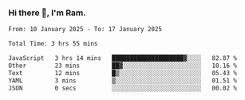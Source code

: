 ### Hi there 👋, I'm Ram.

<!--START_SECTION:waka-->

```txt
From: 10 January 2025 - To: 17 January 2025

Total Time: 3 hrs 55 mins

JavaScript   3 hrs 14 mins   ████████████████████▓░░░░   82.87 %
Other        23 mins         ██▓░░░░░░░░░░░░░░░░░░░░░░   10.16 %
Text         12 mins         █▒░░░░░░░░░░░░░░░░░░░░░░░   05.43 %
YAML         3 mins          ▒░░░░░░░░░░░░░░░░░░░░░░░░   01.51 %
JSON         0 secs          ░░░░░░░░░░░░░░░░░░░░░░░░░   00.02 %
```

<!--END_SECTION:waka-->
